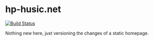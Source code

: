 # hp-husic.net

[![Build Status](https://travis-ci.org/Nibbler73/hp-husic.net.svg?branch=master)](https://travis-ci.org/Nibbler73/hp-husic.net)

Nothing new here, just versioning the changes of a static homepage.

